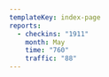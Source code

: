 ```yaml
---
templateKey: index-page
reports:
  - checkins: "1911"
    month: May
    time: "760"
    traffic: "88"
---
```

